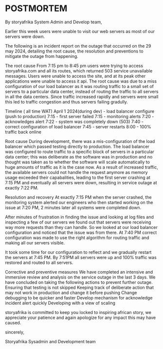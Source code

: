 # POSTMORTEM
By storyafrika System Admin and Develop team,

Earlier this week users were unable to visit our web servers as most of our servers were down.

The following is an incident report on the outage that occurred on the 29 may 2024, detailing the root cause, the resolution and preventions to mitigate the outage from happening.

The root cause
From 7:15 pm to 8:45 pm users were trying to access storyafrika.com and all its routes, which returned 503 service unavailable messages. Users were unable to access the site, and at its peak other applications were unable to access it api. The root cause was due to a miss configuration of our load balancer as it was routing traffic to a small set of servers to a particular data center, instead of routing the traffic to all servers in all the data centers. Since traffic increased rapidly and servers were small this led to traffic congestion and thus servers failing gradully. 

Timeline ( all time WAT)
April 1 2024(during dev) - load balancer configure (push to production)
7:15 - first server failed
7:15 - monitoring alerts
7:20 - acknowledges alert
7:22 - system was completely down (503)
7:40 - correct configuration of load balancer
7:45 - server restarts
8:00 - 100% traffic back online

Root cause
During development, there was a mis-configuration of the load balancer which passed testing directly to production. The load balancer was configured to route traffic to a specific block of servers in a particular data center; this was deliberate as the software was in production and no thought was taken as to whether the software will scale automatically to huge amounts of traffic as it is the case now. As a result of increased traffic, the available servers could not handle the request anymore as memory usage exceeded their capabalities, leading to the first server crashing at 7:15 PM and eventually all servers were down, resulting in service outage at exactly 7:22 PM.

Resolution and recovery
At exactly 7:15 PM when the server crashed, the monitoring system alerted our engineers who then started working on the issue at 7:20 PM, 2 minutes later all systems were completed down.

After minutes of frustration in finding the issue and looking at log files and inspecting a few of our servers we found out that servers were receiving way more requests than they can handle. So we looked at our load balancer configuration and noticed that the issue was from there. At 7:40 PM correct configuration was made to use the right algorithm for routing traffic and making all our servers visible.

It took some time for our configuration to reflect and we gradually restart the servers at 7:45 PM.
By 7:51PM all servers were up and 100% traffic was restored and routed to all servers.

Corrective and preventive measures
We have completed an intensive and immersive review and analysis on the service outage in the last 3 days. We have concluded on taking the following actions to prevent further outage.
Ensuring that testing is not skipped
Keeping track of deliberate action that may not work in production and change it before pushing
Change debugging to be quicker and faster
Develop mechanism for acknowledge incident alert quickly
Developing with a view of scaling

storyafrika is committed to keep you locked to inspiring african story, we appreciate your patience and again apologize for any impact this may have caused.

sincerely,

Storyafrika Sysadmin and Development team
